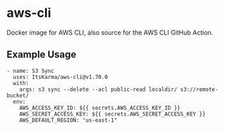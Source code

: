 # aws-cli

Docker image for AWS CLI, also source for the AWS CLI GitHub Action.

## Example Usage

```
- name: S3 Sync
  uses: ItsKarma/aws-cli@v1.70.0
  with:
    args: s3 sync --delete --acl public-read localdir/ s3://remote-bucket/
  env:
    AWS_ACCESS_KEY_ID: ${{ secrets.AWS_ACCESS_KEY_ID }}
    AWS_SECRET_ACCESS_KEY: ${{ secrets.AWS_SECRET_ACCESS_KEY }}
    AWS_DEFAULT_REGION: "us-east-1"
```
